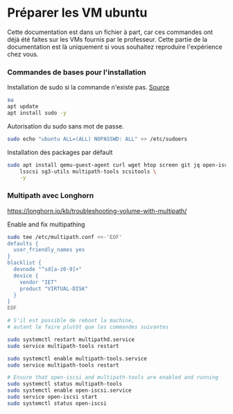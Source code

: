 # Préparer les VM ubuntu

Cette documentation est dans un fichier à part, car ces commandes ont déjà été faites sur les VMs fournis par le 
professeur. Cette partie de la documentation est là uniquement si vous souhaitez reproduire l'expérience chez vous.

### Commandes de bases pour l'installation

Installation de sudo si la commande n'existe pas. [Source](https://www.osradar.com/how-to-enable-sudo-on-debian-10/)
```bash
su
apt update
apt install sudo -y
```

Autorisation du sudo sans mot de passe.
```bash
sudo echo "ubuntu ALL=(ALL) NOPASSWD: ALL" >> /etc/sudoers
```

Installation des packages par défault
```bash
sudo apt install qemu-guest-agent curl wget htop screen git jq open-iscsi nfs-common lvm2 \
    lsscsi sg3-utils multipath-tools scsitools \
    -y
```

### Multipath avec Longhorn

https://longhorn.io/kb/troubleshooting-volume-with-multipath/

Enable and fix multipathing

```bash
sudo tee /etc/multipath.conf <<-'EOF'
defaults {
  user_friendly_names yes
}
blacklist {
  devnode "^sd[a-z0-9]+"
  device {
    vendor "IET"
    product "VIRTUAL-DISK"
  }
}
EOF

# S'il est possible de reboot la machine,
# autant le faire plutôt que les commandes suivantes

sudo systemctl restart multipathd.service
sudo service multipath-tools restart

sudo systemctl enable multipath-tools.service
sudo service multipath-tools restart

# Ensure that open-iscsi and multipath-tools are enabled and running
sudo systemctl status multipath-tools
sudo systemctl enable open-iscsi.service
sudo service open-iscsi start
sudo systemctl status open-iscsi
```